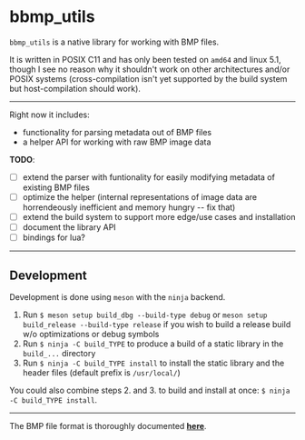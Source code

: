 # bbmp_utils

`bbmp_utils` is a native library for working with BMP files.

It is written in POSIX C11 and has only been tested on `amd64` and linux 5.1, though I see no reason why it shouldn't work on other architectures and/or POSIX systems (cross-compilation isn't yet supported by the build system but host-compilation should work).

---

Right now it includes:

* functionality for parsing metadata out of BMP files
* a helper API for working with raw BMP image data

**TODO**: 

* [ ] extend the parser with funtionality for easily modifying metadata of existing BMP files
* [ ] optimize the helper (internal representations of image data are horrendeously inefficient and memory hungry -- fix that)
* [ ] extend the build system to support more edge/use cases and installation
* [ ] document the library API
* [ ] bindings for lua?

---

## Development

Development is done using `meson` with the `ninja` backend.

1. Run `$ meson setup build_dbg --build-type debug` or `meson setup build_release --build-type release` if you wish to build a release build w/o optimizations or debug symbols
2. Run `$ ninja -C build_TYPE` to produce a build of a static library in the `build_...` directory
3. Run `$ ninja -C build_TYPE install` to install the static library and the header files (default prefix is `/usr/local/`)

You could also combine steps 2. and 3. to build and install at once: `$ ninja -C build_TYPE install`.

---

The BMP file format is thoroughly documented [**here**](https://en.wikipedia.org/wiki/BMP_file_format).
